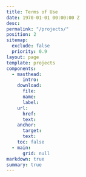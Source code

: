 ```yaml
---
title: Terms of Use
date: 1970-01-01 00:00:00 Z
desc:
permalink: "/projects/"
position: 2
sitemap:
  exclude: false
  priority: 0.9
layout: page
template: projects
components:
  - masthead:
      intro:
    download:
      file:
      name:
      label:
    url:
      href:
      text:
    anchor:
      target:
      text:
    toc: false
  - main:
      grid: null
markdown: true
summary: true
---
```

